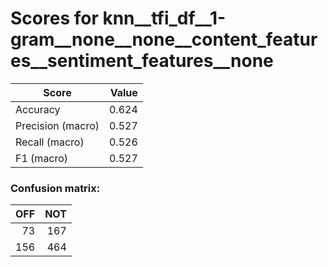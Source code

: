 # Scores for knn__tfi_df__1-gram__none__none__content_features__sentiment_features__none
|      Score      |Value|
|-----------------|----:|
|Accuracy         |0.624|
|Precision (macro)|0.527|
|Recall (macro)   |0.526|
|F1 (macro)       |0.527|

### Confusion matrix:
|OFF|NOT|
|--:|--:|
| 73|167|
|156|464|
